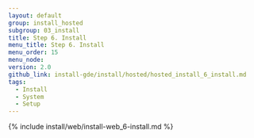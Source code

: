 ```yaml
---
layout: default
group: install_hosted
subgroup: 03_install
title: Step 6. Install
menu_title: Step 6. Install
menu_order: 15
menu_node:
version: 2.0
github_link: install-gde/install/hosted/hosted_install_6_install.md
tags:
  - Install
  - System
  - Setup
---
```


{% include install/web/install-web_6-install.md %}

